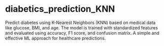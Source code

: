 # diabetics_prediction_KNN
Predict diabetes using K-Nearest Neighbors (KNN) based on medical data like glucose, BMI, and age. The model is trained with standardized features and evaluated using accuracy, F1 score, and confusion matrix. A simple and effective ML approach for healthcare predictions.
